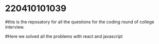 # 220410101039


#this is the reposatory for all the questions for the coding round of college interview.

#Here we solved all the problems with react and javascript
